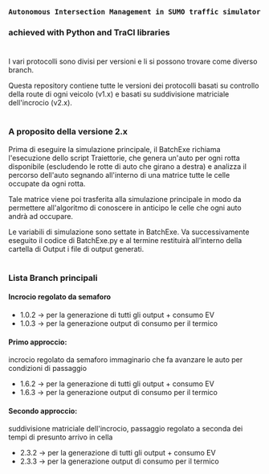 ### `Autonomous Intersection Management in SUMO traffic simulator`
### achieved with Python and TraCI libraries 
# 

I vari protocolli sono divisi per versioni e li si possono trovare come diverso branch.

Questa repository contiene tutte le versioni dei protocolli basati su controllo della route di ogni veicolo (v1.x) e 
basati su suddivisione matriciale dell'incrocio (v2.x).

#
### A proposito della versione 2.x
Prima di eseguire la simulazione principale, il BatchExe richiama l'esecuzione dello script Traiettorie, che genera
un'auto per ogni rotta disponibile (escludendo le rotte di auto che girano a destra) e analizza il percorso dell'auto
segnando all'interno di una matrice tutte le celle occupate da ogni rotta.

Tale matrice viene poi trasferita alla simulazione principale in modo da permettere all'algoritmo di conoscere in anticipo
le celle che ogni auto andrà ad occupare.

Le variabili di simulazione sono settate in BatchExe. Va successivamente eseguito il codice di BatchExe.py e al termine 
restituirà all’interno della cartella di Output i file di output generati.

#
### Lista Branch principali
#### Incrocio regolato da semaforo
- 1.0.2 -> per la generazione di tutti gli output + consumo EV
- 1.0.3 -> per la generazione output di consumo per il termico

#### Primo approccio:
incrocio regolato da semaforo immaginario che fa avanzare le auto per condizioni di passaggio
- 1.6.2 -> per la generazione di tutti gli output + consumo EV
- 1.6.3 -> per la generazione output di consumo per il termico

#### Secondo approccio:
suddivisione matriciale dell'incrocio, passaggio regolato a seconda dei tempi di presunto arrivo in cella
- 2.3.2 -> per la generazione di tutti gli output + consumo EV
- 2.3.3 -> per la generazione output di consumo per il termico
